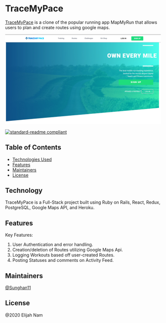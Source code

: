 # TraceMyPace

[TraceMyPace](http://tracemypace.herokuapp.com/#/) is a clone of the popular running app MapMyRun that allows users to plan and create routes using google maps.

[![banner](readme/tracemypacesplash.jpg)](http://tracemypace.herokuapp.com/#/)

[![standard-readme compliant](https://img.shields.io/badge/standard--readme-OK-green.svg?style=flat-square)](https://github.com/RichardLitt/standard-readme)

## Table of Contents

- [Technologies Used](#technology)
- [Features](#features)
- [Maintainers](#maintainers)
- [License](#license)

## Technology

TraceMyPace is a Full-Stack project built using Ruby on Rails, React, Redux, PostgreSQL, Google Maps API, and Heroku.

## Features

Key Features:
1. User Authentication and error handling.
2. Creation/deletion of Routes utilizing Google Maps Api.
3. Logging Workouts based off user-created Routes.
4. Posting Statuses and comments on Activity Feed.

## Maintainers
[@Sunghan11](https://github.com/Sunghan11)

## License 

@2020 Elijah Nam

